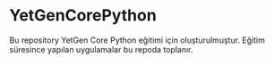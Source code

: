 # YetGenCorePython
Bu repository YetGen Core Python eğitimi için oluşturulmuştur.
Eğitim süresince yapılan uygulamalar bu repoda toplanır.